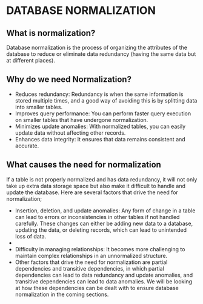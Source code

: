 # DATABASE NORMALIZATION
## What is normalization?
Database normalization is the process of organizing the attributes of the database to reduce or eliminate data redundancy (having the same data but at different places).

## Why do we need Normalization?
<ul>
<li>Reduces redundancy: Redundancy is when the same information is stored multiple times, and a good way of avoiding this is by splitting data into smaller tables.</li>
<li>Improves query performance: You can perform faster query execution on smaller tables that have undergone normalization.</li>
<li>Minimizes update anomalies: With normalized tables, you can easily update data without affecting other records.</li>
<li>Enhances data integrity: It ensures that data remains consistent and accurate.</li>
</ul>

## What causes the need for normalization
If a table is not properly normalized and has data redundancy, it will not only take up extra data storage space but also make it difficult to handle and update the database.
Here are several factors that drive the need for normalization;
<ul>
<li>Insertion, deletion, and update anomalies: Any form of change in a table can lead to errors or inconsistencies in other tables if not handled carefully. These changes can either be adding new data to a database, updating the data, or deleting records, which can lead to unintended loss of data.<li>
<li>Difficulty in managing relationships: It becomes more challenging to maintain complex relationships in an unnormalized structure.</li>
<li>Other factors that drive the need for normalization are partial dependencies and transitive dependencies, in which partial dependencies can lead to data redundancy and update anomalies, and transitive dependencies can lead to data anomalies. We will be looking at how these dependencies can be dealt with to ensure database normalization in the coming sections.</li>
</ul>

